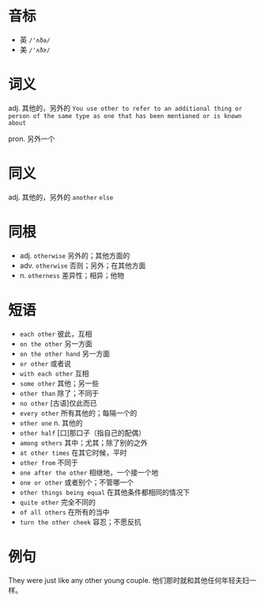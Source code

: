 # 音标

- 英 `/'ʌðə/`
- 美 `/'ʌðɚ/`

# 词义

adj. 其他的，另外的
`You use other to refer to an additional thing or person of the same type as one that has been mentioned or is known about`

pron. 另外一个


# 同义

adj. 其他的，另外的
`another` `else`

# 同根

- adj. `otherwise` 另外的；其他方面的
- adv. `otherwise` 否则；另外；在其他方面
- n. `otherness` 差异性；相异；他物

# 短语

- `each other` 彼此，互相
- `on the other` 另一方面
- `on the other hand` 另一方面
- `or other` 或者说
- `with each other` 互相
- `some other` 其他；另一些
- `other than` 除了；不同于
- `no other` [古语]仅此而已
- `every other` 所有其他的；每隔一个的
- `other one` n. 其他的
- `other half` [口]那口子（指自己的配偶）
- `among others` 其中；尤其；除了别的之外
- `at other times` 在其它时候，平时
- `other from` 不同于
- `one after the other` 相继地，一个接一个地
- `one or other` 或者别个；不管哪一个
- `other things being equal` 在其他条件都相同的情况下
- `quite other` 完全不同的
- `of all others` 在所有的当中
- `turn the other cheek` 容忍；不愿反抗

# 例句

They were just like any other young couple.
他们那时就和其他任何年轻夫妇一样。


